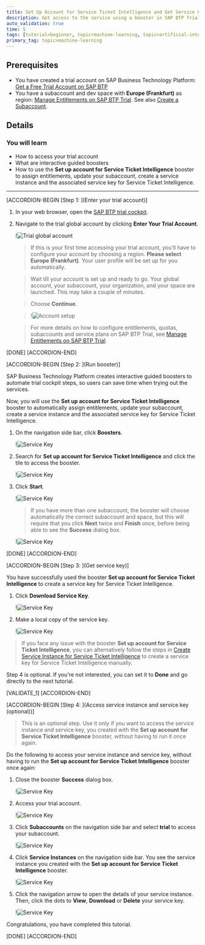 ```yaml
---
title: Set Up Account for Service Ticket Intelligence and Get Service Key
description: Get access to the service using a booster in SAP BTP Trial that automatically creates a service instance, and the associated service key for Service Ticket Intelligence.
auto_validation: true
time: 5
tags: [tutorial>beginner, topic>machine-learning, topic>artificial-intelligence, topic>cloud, products>sap-cloud-platform, products>sap-ai-business-services, products>service-ticket-intelligence]
primary_tag: topic>machine-learning
---
```


## Prerequisites
- You have created a trial account on SAP Business Technology Platform: [Get a Free Trial Account on SAP BTP](hcp-create-trial-account)
- You have a subaccount and dev space with **Europe (Frankfurt)** as region: [Manage Entitlements on SAP BTP Trial](cp-trial-entitlements). See also [Create a Subaccount](https://help.sap.com/viewer/65de2977205c403bbc107264b8eccf4b/Cloud/en-US/261ba9ca868f469baf64c22257324a75.html).

## Details
### You will learn
  - How to access your trial account
  - What are interactive guided boosters
  - How to use the **Set up account for Service Ticket Intelligence** booster to assign entitlements, update your subaccount, create a service instance and the associated service key for Service Ticket Intelligence.
---

[ACCORDION-BEGIN [Step 1: ](Enter your trial account)]

1. In your web browser, open the [SAP BTP trial cockpit](https://cockpit.hanatrial.ondemand.com/).

2. Navigate to the trial global account by clicking **Enter Your Trial Account**.

    !![Trial global account](01_Foundation20Onboarding_Home.png)

    >If this is your first time accessing your trial account, you'll have to configure your account by choosing a region. **Please select Europe (Frankfurt)**. Your user profile will be set up for you automatically.

    >Wait till your account is set up and ready to go. Your global account, your subaccount, your organization, and your space are launched. This may take a couple of minutes.

    >Choose **Continue**.

    >!![Account setup](02_Foundation20Onboarding_Processing.png)

    >For more details on how to configure entitlements, quotas, subaccounts and service plans on SAP BTP Trial, see [Manage Entitlements on SAP BTP Trial](cp-trial-entitlements).

[DONE]
[ACCORDION-END]


[ACCORDION-BEGIN [Step 2: ](Run booster)]

SAP Business Technology Platform creates interactive guided boosters to automate trial cockpit steps, so users can save time when trying out the services.

Now, you will use the **Set up account for Service Ticket Intelligence** booster to automatically assign entitlements, update your subaccount, create a service instance and the associated service key for Service Ticket Intelligence.

1. On the navigation side bar, click **Boosters**.

    !![Service Key](access-booster.png)

2. Search for **Set up account for Service Ticket Intelligence** and click the tile to access the booster.

    !![Service Key](access-booster-tile.png)

3. Click **Start**.

    !![Service Key](booster-start.png)

    >If you have more than one subaccount, the booster will choose automatically the correct subaccount and space, but this will require that you click **Next** twice and **Finish** once, before being able to see the **Success** dialog box.

    !![Service Key](booster-success.png)

[DONE]
[ACCORDION-END]


[ACCORDION-BEGIN [Step 3: ](Get service key)]

You have successfully used the booster **Set up account for Service Ticket Intelligence** to create a service key for Service Ticket Intelligence.

1. Click **Download Service Key**.

    !![Service Key](booster-success-key.png)

2. Make a local copy of the service key.

    !![Service Key](booster-service-key.png)

>If you face any issue with the booster **Set up account for Service Ticket Intelligence**, you can alternatively follow the steps in [Create Service Instance for Service Ticket Intelligence](cp-aibus-sti-service-instance) to create a service key for Service Ticket Intelligence manually.

Step 4 is optional. If you're not interested, you can set it to **Done** and go directly to the next tutorial.

[VALIDATE_1]
[ACCORDION-END]


[ACCORDION-BEGIN [Step 4: ](Access service instance and service key (optional))]

> This is an optional step. Use it only if you want to access the service instance and service key, you created with the **Set up account for Service Ticket Intelligence** booster, without having to run it once again.

Do the following to access your service instance and service key, without having to run the **Set up account for Service Ticket Intelligence** booster once again:

1. Close the booster **Success** dialog box.

    !![Service Key](leave-success.png)

2. Access your trial account.

    !![Service Key](trial-account.png)

3. Click **Subaccounts** on the navigation side bar and select **trial** to access your subaccount.

    !![Service Key](subaccount.png)

4. Click **Service Instances** on the navigation side bar. You see the service instance you created with the **Set up account for Service Ticket Intelligence** booster.

    !![Service Key](service-instance.png)

5. Click the navigation arrow to open the details of your service instance. Then, click the dots to **View**, **Download** or **Delete** your service key.

    !![Service Key](service-key.png)

Congratulations, you have completed this tutorial.

[DONE]
[ACCORDION-END]
